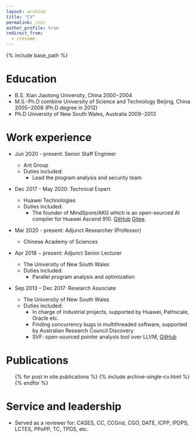 ```yaml
---
layout: archive
title: "CV"
permalink: /cv/
author_profile: true
redirect_from:
  - /resume
---
```


{% include base_path %}

Education
======
* B.S. Xian Jiaotong University, China 2000−2004 
* M.S.-Ph.D combine University of Science and Technology Beijing, China 2005−2008 (Ph.D degree in 2012)
* Ph.D University of New South Wales, Australia 2009−2013

Work experience
======
* Jun 2020 - present: Senior Staff Engineer
  * Ant Group
  * Duties included: 
    * Lead the program analysis and security team


* Dec 2017 - May 2020: Technical Expert
  * Huawei Technologies
  * Duties included: 
    * The founder of MindSpore/AKG which is an open-sourced AI compiler for Huawei Ascend 910. [GitHub](https://github.com/mindspore-ai/akg) [Gitee](https://github.com/mindspore-ai/akg).

* Mar 2020 - present: Adjunct Researcher (Professor)
  * Chinese Academy of Sciences

* Apr 2018 − present: Adjunct Senior Lecturer 
  * The University of New South Wales
  * Duties included: 
    * Parallel program analysis and optimization

* Sep 2013 – Dec 2017: Research Associate
  * The University of New South Wales
  * Duties included: 
    * In charge of industrial projects, supported by Huawei, Pathscale, Oracle etc. 
    * Finding concurrency bugs in multithreaded software, supported by Australian Research Council Discovery 
    * SVF: open-sourced pointer analysis tool over LLVM, [GitHub](https://github.com/svftools/SVF)


Publications
======
  <ul>{% for post in site.publications %}
    {% include archive-single-cv.html %}
  {% endfor %}</ul>
  
<!-- Talks
======
  <ul>{% for post in site.talks %}
    {% include archive-single-talk-cv.html %}
  {% endfor %}</ul>
  
Teaching
======
  <ul>{% for post in site.teaching %}
    {% include archive-single-cv.html %}
  {% endfor %}</ul> -->
  
Service and leadership
======
* Served as a reviewer for: CASES, CC, CCGrid, CGO, DATE, ICPP, IPDPS, LCTES, PPoPP, TC, TPDS, etc.
